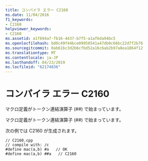```yaml
---
title: コンパイラ エラー C2160
ms.date: 11/04/2016
f1_keywords:
- C2160
helpviewer_keywords:
- C2160
ms.assetid: a1f694a7-fb16-4437-b7f5-a1af6da94bc5
ms.openlocfilehash: bd0c49f44bce09958541a47db0c66bc22d7f2b76
ms.sourcegitcommit: 0ab61bc3d2b6cfbd52a16c6ab2b97a8ea1864f12
ms.translationtype: MT
ms.contentlocale: ja-JP
ms.lasthandoff: 04/23/2019
ms.locfileid: "62174836"
---
```

# <a name="compiler-error-c2160"></a>コンパイラ エラー C2160

マクロ定義がトークン連結演算子 (##) で始まっています。

マクロ定義がトークン連結演算子 (##) で始まっています。

次の例では C2160 が生成されます。

```
// C2160.cpp
// compile with: /c
#define mac(a,b) #a   // OK
#define mac(a,b) ##a   // C2160
```
